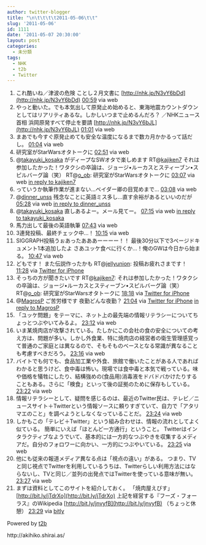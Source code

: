 ```yaml
---
author: twitter-blogger
title: "\n\t\t\t\t2011-05-06\t\t"
slug: '2011-05-06'
id: 1111
date: '2011-05-07 20:30:00'
layout: post
categories:
  - 未分類
tags:
  - NHK
  - t2b
  - Twitter
---
```


<div xmlns:georss="http://www.georss.org/georss">

1.  <span><span>これ酷いね／津波の危険 ことし２月文書に [http://nhk.jp/N3vY6bDd](http://nhk.jp/N3vY6bDd)</span> <span>[<span>00:59</span>](http://twitter.com/o_ob/status/66472272587784192) <span>via web</span></span></span>
2.  <span><span>やっと動いた。でも本気出して原発止め始めると、東海地震カウントダウンとしてはリアリティあるな。しかしいつまで止めるんだろ？ ／NHKニュース　首相 浜岡原発すべて停止を要請 [http://nhk.jp/N3vY6bJL](http://nhk.jp/N3vY6bJL)</span> <span>[<span>01:01</span>](http://twitter.com/o_ob/status/66472709063839744) <span>via web</span></span></span>
3.  <span><span>まあでも今すぐ原発止めても安全な温度になるまで数カ月かかるって話だし。</span> <span>[<span>01:04</span>](http://twitter.com/o_ob/status/66473445822709760) <span>via web</span></span></span>
4.  <span><span>研究室がStarWarsオタトークに</span> <span>[<span>02:51</span>](http://twitter.com/o_ob/status/66500230513831936) <span>via web</span></span></span>
5.  <span><span>@[takayuki_kosaka](http://twitter.com/takayuki_kosaka "takayuki_kosaka") がディープなSWオタで楽しめます RT@[kajiken7](http://twitter.com/kajiken7 "kajiken7") それは参加したかった！ワタクシの卒論は、ジョージ•ルーカスとスティーブン•スピルバーグ論（笑） RT@[o_ob](http://twitter.com/o_ob "o_ob"): 研究室がStarWarsオタトークに</span> <span>[<span>03:07</span>](http://twitter.com/o_ob/status/66504436738039808) <span>via web</span> [in reply to kajiken7](http://twitter.com/kajiken7/status/66502273701916673)</span></span>
6.  <span><span>っていうか執筆作業が進まない…ベイダー卿の目覚めまで…</span> <span>[<span>03:08</span>](http://twitter.com/o_ob/status/66504547694166016) <span>via web</span></span></span>
7.  <span><span>@[dinner_unss](http://twitter.com/dinner_unss "dinner_unss") 残念なことに英語ミス多し…直す余裕があるといいのだが</span> <span>[<span>05:28</span>](http://twitter.com/o_ob/status/66539852484714497) <span>via web</span> [in reply to dinner_unss](http://twitter.com/dinner_unss/status/66511182210670592)</span></span>
8.  <span><span>@[takayuki_kosaka](http://twitter.com/takayuki_kosaka "takayuki_kosaka") 直しあるよー。メール見てー。</span> <span>[<span>07:15</span>](http://twitter.com/o_ob/status/66566779945746432) <span>via web</span> [in reply to takayuki_kosaka](http://twitter.com/takayuki_kosaka/status/66547293268082688)</span></span>
9.  <span><span>馬力出して最後の英語執筆</span> <span>[<span>07:43</span>](http://twitter.com/o_ob/status/66573771288494081) <span>via web</span></span></span>
10.  <span><span>3連発投稿、最終チェック中…！</span> <span>[<span>10:15</span>](http://twitter.com/o_ob/status/66612129180041216) <span>via web</span></span></span>
11.  <span><span>SIGGRAPH投稿うぉあったあああーーーー！！ 最後30分以下で3ページドキュメント1本追加したよ さあユッケ食べに行くか…！俺のGWは今日から始まる。</span> <span>[<span>10:47</span>](http://twitter.com/o_ob/status/66620094062665728) <span>via web</span></span></span>
12.  <span><span>どもです！ また伝説作ったかも RT@[jellyunion](http://twitter.com/jellyunion "jellyunion"): 投稿お疲れさまです！</span> <span>[<span>11:28</span>](http://twitter.com/o_ob/status/66630383634096128) <span>via [Twitter for iPhone](http://twitter.com/#!/download/iphone)</span></span></span>
13.  <span><span>そっちの方が聞きたいです RT@[kajiken7](http://twitter.com/kajiken7 "kajiken7"): それは参加したかった！ワタクシの卒論は、ジョージ•ルーカスとスティーブン•スピルバーグ論（笑） RT@[o_ob](http://twitter.com/o_ob "o_ob"): 研究室がStarWarsオタトークに</span> <span>[<span>18:18</span>](http://twitter.com/o_ob/status/66733699890290688) <span>via [Twitter for iPhone](http://twitter.com/#!/download/iphone)</span></span></span>
14.  <span><span>@[MagrosP](http://twitter.com/MagrosP "MagrosP") ご苦労様です 夜勤どんな夜勤？</span> <span>[<span>21:04</span>](http://twitter.com/o_ob/status/66775364235575296) <span>via [Twitter for iPhone](http://twitter.com/#!/download/iphone)</span> [in reply to MagrosP](http://twitter.com/MagrosP/status/66769090924126208)</span></span>
15.  <span><span>「ユッケ問題」をテーマに、ネット上の最先端の情報リテラシーについてちょっとつぶやいてみるよ。</span> <span>[<span>23:12</span>](http://twitter.com/o_ob/status/66807677019369472) <span>via web</span></span></span>
16.  <span><span>いま某焼肉店が攻撃されている。たしかにこの会社の食の安全についての考え方は、問題が多い。しかし外食業、特に焼肉店の経営者の衛生管理感覚って普通のご家庭とは異なるので、そもそものベースとなる常識が異なることも考慮すべきだろう。</span> <span>[<span>23:16</span>](http://twitter.com/o_ob/status/66808623313076224) <span>via web</span></span></span>
17.  <span><span>バイトでも何でも、食品加工業や外食、旅館で働いたことがある人であればわかると思うけど、食中毒は怖い。現場では食中毒と本気で戦っている。味や価格を犠牲にしたり、結構強めの(食品用)消毒液をドバドバかけたりすることもある。さらに「検食」といって後の証拠のために保存もしている。</span> <span>[<span>23:22</span>](http://twitter.com/o_ob/status/66810201575141376) <span>via web</span></span></span>
18.  <span><span>情報リテラシーとして、疑問を感じるのは、最近のTwitter民は、テレビ／ニュースサイト＋Twitterという情報ソースに頼りすぎていて、自力で「アタリマエのこと」を調べようとしなくなっていることだ。</span> <span>[<span>23:24</span>](http://twitter.com/o_ob/status/66810536351903744) <span>via web</span></span></span>
19.  <span><span>しかもこの「テレビ＋Twitter」という組み合わせは、情報の流れとしてよく似ている。 簡単にいえば「ほとんど一方通行」ということ。 Twitterはインタラクティブなようでいて、基本的には一方的なつぶやきを収集するメディアだ。自分のフォロワーに向かい、一方的につぶやいている。</span> <span>[<span>23:25</span>](http://twitter.com/o_ob/status/66810943262306305) <span>via web</span></span></span>
20.  <span><span>他にも従来の報道メディア異なる点は「視点の違い」がある。 つまり、TVと同じ視点でTwitterを利用しているうちは、Twitterらしい利用方法にはならないし、TVと同じ／並列の出発点ではTwitterを使っている意味が無い。</span> <span>[<span>23:27</span>](http://twitter.com/o_ob/status/66811315527757824) <span>via web</span></span></span>
21.  <span><span>まずは資料としてこのサイトを紹介しておく。 「焼肉屋えびす」 [http://bit.ly/jTdrXo](http://bit.ly/jTdrXo) 上記を経営する『フーズ・フォーラス』のWikipedia [http://bit.ly/jnvyfB](http://bit.ly/jnvyfB) （ちょっと休憩）</span> <span>[<span>23:29</span>](http://twitter.com/o_ob/status/66811887093944322) <span>via [bitly](http://bit.ly)</span></span></span>

</div>

Powered by [t2b](http://t2b.utilz.jp/)

<div>http://akihiko.shirai.as/</div>